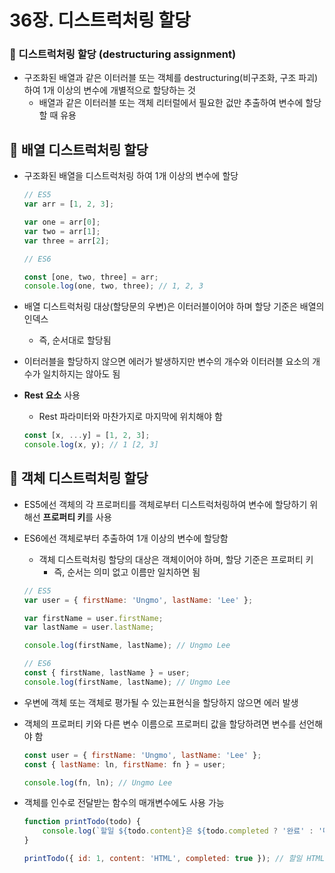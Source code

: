 # 36장. 디스트럭처링 할당

### 📍 디스트럭처링 할당 (destructuring assignment)

- 구조화된 배열과 같은 이터러블 또는 객체를 destructuring(비구조화, 구조 파괴)하여 1개 이상의 변수에 개별적으로 할당하는 것
    - 배열과 같은 이터러블 또는 객체 리터럴에서 필요한 겂만 추출하여 변수에 할당할 때 유용

## 📌 배열 디스트럭처링 할당

- 구조화된 배열을 디스트럭처링 하여 1개 이상의 변수에 할당
    
    ```jsx
    // ES5
    var arr = [1, 2, 3];
    
    var one = arr[0];
    var two = arr[1];
    var three = arr[2];
    
    // ES6
    
    const [one, two, three] = arr;
    console.log(one, two, three); // 1, 2, 3
    ```
    
- 배열 디스트럭처링 대상(할당문의 우변)은 이터러블이어야 하며 할당 기준은 배열의 인덱스
    - 즉, 순서대로 할당됨
- 이터러블을 할당하지 않으면 에러가 발생하지만 변수의 개수와 이터러블 요소의 개수가 일치하지는 않아도 됨
- **Rest 요소** 사용
    - Rest 파라미터와 마찬가지로 마지막에 위치해야 함
    
    ```jsx
    const [x, ...y] = [1, 2, 3];
    console.log(x, y); // 1 [2, 3]
    ```
    

## 📌 객체 디스트럭처링 할당

- ES5에선 객체의 각 프로퍼티를 객체로부터 디스트럭처링하여 변수에 할당하기 위해선 **프로퍼티 키**를 사용
- ES6에선 객체로부터 추출하여 1개 이상의 변수에 할당함
    - 객체 디스트럭처링 할당의 대상은 객체이어야 하며, 할당 기준은 프로퍼티 키
        - 즉, 순서는 의미 없고 이름만 일치하면 됨
    
    ```jsx
    // ES5
    var user = { firstName: 'Ungmo', lastName: 'Lee' };
    
    var firstName = user.firstName;
    var lastName = user.lastName;
    
    console.log(firstName, lastName); // Ungmo Lee
    
    // ES6
    const { firstName, lastName } = user;
    console.log(firstName, lastName); // Ungmo Lee
    ```
    
- 우변에 객체 또는 객체로 평가될 수 있는표현식을 할당하지 않으면 에러 발생
- 객체의 프로퍼티 키와 다른 변수 이름으로 프로퍼티 값을 할당하려면 변수를 선언해야 함
    
    ```jsx
    const user = { firstName: 'Ungmo', lastName: 'Lee' };
    const { lastName: ln, firstName: fn } = user;
    
    console.log(fn, ln); // Ungmo Lee
    ```
    
- 객체를 인수로 전달받는 함수의 매개변수에도 사용 가능
    
    ```jsx
    function printTodo(todo) {
    	console.log(`할일 ${todo.content}은 ${todo.completed ? '완료' : '미완료'} 상태입니다.`);
    }
    
    printTodo({ id: 1, content: 'HTML', completed: true }); // 할일 HTML은 완료 상태입니다.
    ```
